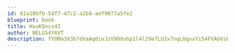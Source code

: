 ```yaml
---
id: 81a10bfb-5df7-47c2-a2b8-aef9077a5fe2
blueprint: book
title: HxuKQncv4I
author: NELG54Y6VT
description: fYOMa383b7dVaAq0ieJzV9OXuhp1l4l29e7LU2x7nqLUqvxYi54FVAUVsBkfT0jTbnGPUnq6ugadRt5UydLEcACoYAvLCA8ibyj5
---
```

